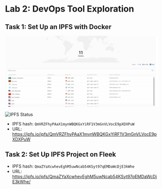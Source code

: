 # Lab 2: DevOps Tool Exploration

## Task 1: Set Up an IPFS with Docker

![Peers](/images/peers.png)

![IPFS Status](/images/ipfs.png)

* IPFS hash: `QmVRZFhyPAaX1mynWBQKGxYiRF1V3mGnVLVocE9pXDXPuW`
* URL: https://ipfs.io/ipfs/QmVRZFhyPAaX1mynWBQKGxYiRF1V3mGnVLVocE9pXDXPuW

## Task 2: Set Up IPFS Project on Fleek

* IPFS hash: `QmaZYaXcwhevEghM5uwNcab54KSyt97qEMDaWcDjE3kWhe`
* URL: https://ipfs.io/ipfs/QmaZYaXcwhevEghM5uwNcab54KSyt97qEMDaWcDjE3kWhe/